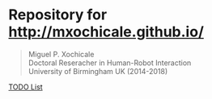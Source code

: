 Repository for http://mxochicale.github.io/
===========

> Miguel P. Xochicale  
> Doctoral Reseracher in Human-Robot Interaction  
> University of Birmingham UK (2014-2018)  

[TODO List](https://github.com/mxochicale/mxochicale.github.io/blob/master/TODO.md)
